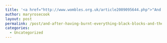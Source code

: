 ```yaml
---
title: '<a href="http://www.wombles.org.uk/article2009095644.php">"And after having burnt everything?": Black Blocks and the question of strategy</a>'
author: maryrosecook
layout: post
permalink: /post/and-after-having-burnt-everything-black-blocks-and-the-question-of-strategy
categories:
  - Uncategorized
---
```

